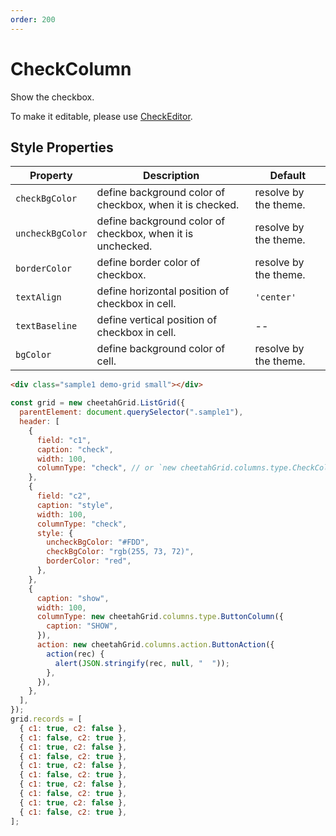 ```yaml
---
order: 200
---
```


# CheckColumn

Show the checkbox.

To make it editable, please use [CheckEditor](../column_actions/CheckEditor.md).

## Style Properties

| Property         | Description                                                | Default               |
| ---------------- | ---------------------------------------------------------- | --------------------- |
| `checkBgColor`   | define background color of checkbox, when it is checked.   | resolve by the theme. |
| `uncheckBgColor` | define background color of checkbox, when it is unchecked. | resolve by the theme. |
| `borderColor`    | define border color of checkbox.                           | resolve by the theme. |
| `textAlign`      | define horizontal position of checkbox in cell.            | `'center'`            |
| `textBaseline`   | define vertical position of checkbox in cell.              | --                    |
| `bgColor`        | define background color of cell.                           | resolve by the theme. |

<code-preview>

```html
<div class="sample1 demo-grid small"></div>
```

```js
const grid = new cheetahGrid.ListGrid({
  parentElement: document.querySelector(".sample1"),
  header: [
    {
      field: "c1",
      caption: "check",
      width: 100,
      columnType: "check", // or `new cheetahGrid.columns.type.CheckColumn()`
    },
    {
      field: "c2",
      caption: "style",
      width: 100,
      columnType: "check",
      style: {
        uncheckBgColor: "#FDD",
        checkBgColor: "rgb(255, 73, 72)",
        borderColor: "red",
      },
    },
    {
      caption: "show",
      width: 100,
      columnType: new cheetahGrid.columns.type.ButtonColumn({
        caption: "SHOW",
      }),
      action: new cheetahGrid.columns.action.ButtonAction({
        action(rec) {
          alert(JSON.stringify(rec, null, "  "));
        },
      }),
    },
  ],
});
grid.records = [
  { c1: true, c2: false },
  { c1: false, c2: true },
  { c1: true, c2: false },
  { c1: false, c2: true },
  { c1: true, c2: false },
  { c1: false, c2: true },
  { c1: true, c2: false },
  { c1: false, c2: true },
  { c1: true, c2: false },
  { c1: false, c2: true },
];
```

</code-preview>
